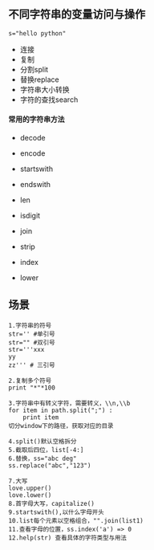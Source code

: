 ## 不同字符串的变量访问与操作

```
s="hello python"
```

* 连接
* 复制
* 分割split
* 替换replace
* 字符串大小转换
* 字符的查找search

#### 常用的字符串方法

* decode

* encode

* startswith

* endswith

* len

* isdigit

* join

* strip

* index

* lower

## 场景

```
1.字符串的符号
str='' #单引号
str="" #双引号
str='''xxx
yy
zz''' # 三引号

2.复制多个符号
print "*"*100

3.字符串中有转义字符，需要转义，\\n,\\b
for item in path.split(";") :
    print item
切分window下的路径，获取对应的目录

4.split()默认空格拆分
5.截取后四位，list[-4:]
6.替换，ss="abc deg"
ss.replace("abc","123")

7.大写
love.upper()
love.lower()
8.首字母大写，capitalize()
9.startswith(),以什么字母开头
10.list每个元素以空格组合，"".join(list1)
11.查看字母的位置，ss.index('a') => 0
12.help(str) 查看具体的字符类型与用法
```



